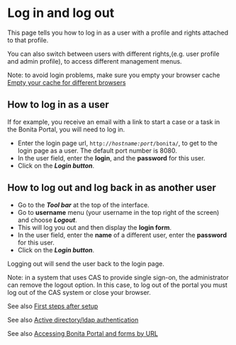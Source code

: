 # Log in and log out

This page tells you how to log in as a user with a profile and rights attached to that profile.

You can also switch between users with different rights,(e.g. user profile and admin profile), to access different management menus.

Note: to avoid login problems, make sure you empty your browser cache [Empty your cache for different browsers](http://www.wikihow.com/Clear-Your-Browser's-Cache)

## How to log in as a user

If for example, you receive an email with a link to start a case or a task in the Bonita Portal, you will need to log in.

* Enter the login page url, `http://`_`hostname:port`_`/bonita/`, to get to the login page as a user. The default port number is 8080\.
* In the user field, enter the **login**, and the **password** for this user.
* Click on the _**Login button**_.

## How to log out and log back in as another user

* Go to the _**Tool bar**_ at the top of the interface.
* Go to **username** menu (your username in the top right of the screen) and choose _**Logout**_.
* This will log you out and then display the **login form**.
* In the user field, enter the **name** of a different user, enter the **password** for this user.
* Click on the _**Login button**_.

Logging out will send the user back to the login page.

Note: in a system that uses CAS to provide single sign-on, the administrator can remove the logout option. In this case, to log out of the portal you must log out of the CAS system or close your browser.

See also [First steps after setup](first-steps-after-setup.md)

See also [Active directory/ldap authentication](active-directory-or-ldap-authentication.md)

See also [Accessing Bonita Portal and forms by URL](bonita-bpm-portal-urls.md)